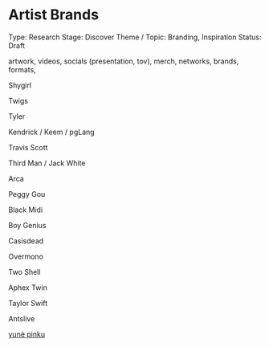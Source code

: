 # Artist Brands

Type: Research
Stage: Discover
Theme / Topic: Branding, Inspiration
Status: Draft

artwork, videos, socials (presentation, tov), merch, networks, brands, formats, 

Shygirl

Twigs

Tyler

Kendrick / Keem / pgLang 

Travis Scott

Third Man / Jack White

Arca

Peggy Gou

Black Midi

Boy Genius

Casisdead

Overmono

Two Shell

Aphex Twin

Taylor Swift

Antslive

[yunè pinku](Artist%20Brands%20281d3798725d80a19dd9fef11afc40a0/yun%C3%A8%20pinku%20283d3798725d807abdb4cfa0249ff301.md)